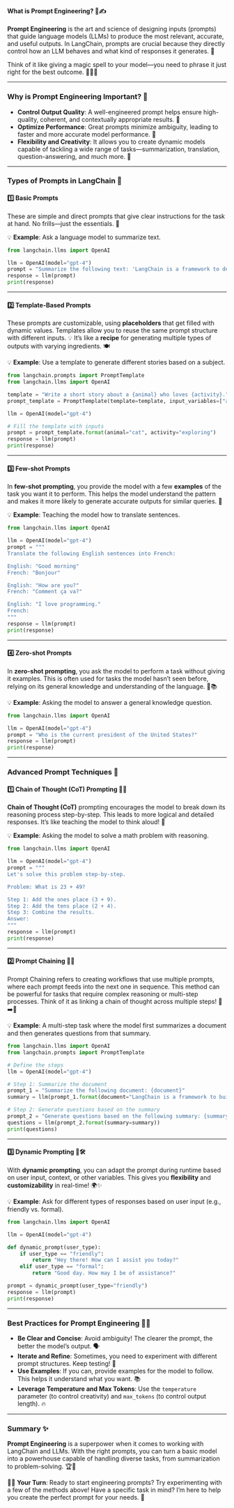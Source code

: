 
#### What is Prompt Engineering? 🤔✍️
**Prompt Engineering** is the art and science of designing inputs (prompts) that guide language models (LLMs) to produce the most relevant, accurate, and useful outputs. In LangChain, prompts are crucial because they directly control how an LLM behaves and what kind of responses it generates. 🎯

Think of it like giving a magic spell to your model—you need to phrase it just right for the best outcome. 🧙‍♂️✨

---

### Why is Prompt Engineering Important? 🧐
- **Control Output Quality**: A well-engineered prompt helps ensure high-quality, coherent, and contextually appropriate results. 🎯
- **Optimize Performance**: Great prompts minimize ambiguity, leading to faster and more accurate model performance. 🚀
- **Flexibility and Creativity**: It allows you to create dynamic models capable of tackling a wide range of tasks—summarization, translation, question-answering, and much more. 🔄

---

### Types of Prompts in LangChain 📝

#### 1️⃣ **Basic Prompts** 
These are simple and direct prompts that give clear instructions for the task at hand. No frills—just the essentials. 📝

💡 **Example**: Ask a language model to summarize text.

```python
from langchain.llms import OpenAI

llm = OpenAI(model="gpt-4")
prompt = "Summarize the following text: 'LangChain is a framework to develop applications using LLMs and other models.'"
response = llm(prompt)
print(response)
```

---

#### 2️⃣ **Template-Based Prompts**  
These prompts are customizable, using **placeholders** that get filled with dynamic values. Templates allow you to reuse the same prompt structure with different inputs. 💡 It’s like a **recipe** for generating multiple types of outputs with varying ingredients. 🍽️

💡 **Example**: Use a template to generate different stories based on a subject.

```python
from langchain.prompts import PromptTemplate
from langchain.llms import OpenAI

template = "Write a short story about a {animal} who loves {activity}."
prompt_template = PromptTemplate(template=template, input_variables=["animal", "activity"])

llm = OpenAI(model="gpt-4")

# Fill the template with inputs
prompt = prompt_template.format(animal="cat", activity="exploring")
response = llm(prompt)
print(response)
```

---

#### 3️⃣ **Few-shot Prompts**  
In **few-shot prompting**, you provide the model with a few **examples** of the task you want it to perform. This helps the model understand the pattern and makes it more likely to generate accurate outputs for similar queries. 👀

💡 **Example**: Teaching the model how to translate sentences.

```python
from langchain.llms import OpenAI

llm = OpenAI(model="gpt-4")
prompt = """
Translate the following English sentences into French:

English: "Good morning"
French: "Bonjour"

English: "How are you?"
French: "Comment ça va?"

English: "I love programming."
French: 
"""
response = llm(prompt)
print(response)
```

---

#### 4️⃣ **Zero-shot Prompts**  
In **zero-shot prompting**, you ask the model to perform a task without giving it examples. This is often used for tasks the model hasn’t seen before, relying on its general knowledge and understanding of the language. 🚫📚

💡 **Example**: Asking the model to answer a general knowledge question.

```python
from langchain.llms import OpenAI

llm = OpenAI(model="gpt-4")
prompt = "Who is the current president of the United States?"
response = llm(prompt)
print(response)
```

---

### Advanced Prompt Techniques 🚀

#### 1️⃣ **Chain of Thought (CoT) Prompting** 🧠💬
**Chain of Thought (CoT)** prompting encourages the model to break down its reasoning process step-by-step. This leads to more logical and detailed responses. It’s like teaching the model to think aloud! 🤔

💡 **Example**: Asking the model to solve a math problem with reasoning.

```python
from langchain.llms import OpenAI

llm = OpenAI(model="gpt-4")
prompt = """
Let's solve this problem step-by-step.

Problem: What is 23 + 49?

Step 1: Add the ones place (3 + 9).
Step 2: Add the tens place (2 + 4).
Step 3: Combine the results.
Answer: 
"""
response = llm(prompt)
print(response)
```

---

#### 2️⃣ **Prompt Chaining** 🔗🧩
Prompt Chaining refers to creating workflows that use multiple prompts, where each prompt feeds into the next one in sequence. This method can be powerful for tasks that require complex reasoning or multi-step processes. Think of it as linking a chain of thought across multiple steps! 🧠➡️💬

💡 **Example**: A multi-step task where the model first summarizes a document and then generates questions from that summary.

```python
from langchain.llms import OpenAI
from langchain.prompts import PromptTemplate

# Define the steps
llm = OpenAI(model="gpt-4")

# Step 1: Summarize the document
prompt_1 = "Summarize the following document: {document}"
summary = llm(prompt_1.format(document="LangChain is a framework to build applications..."))

# Step 2: Generate questions based on the summary
prompt_2 = "Generate questions based on the following summary: {summary}"
questions = llm(prompt_2.format(summary=summary))
print(questions)
```

---

#### 3️⃣ **Dynamic Prompting** 🔄🛠️
With **dynamic prompting**, you can adapt the prompt during runtime based on user input, context, or other variables. This gives you **flexibility** and **customizability** in real-time! 🌍✨

💡 **Example**: Ask for different types of responses based on user input (e.g., friendly vs. formal).

```python
from langchain.llms import OpenAI

llm = OpenAI(model="gpt-4")

def dynamic_prompt(user_type):
    if user_type == "friendly":
        return "Hey there! How can I assist you today?"
    elif user_type == "formal":
        return "Good day. How may I be of assistance?"

prompt = dynamic_prompt(user_type="friendly")
response = llm(prompt)
print(response)
```

---

### Best Practices for Prompt Engineering 🌟🔧

- **Be Clear and Concise**: Avoid ambiguity! The clearer the prompt, the better the model’s output. 🗣️
- **Iterate and Refine**: Sometimes, you need to experiment with different prompt structures. Keep testing! 🔄
- **Use Examples**: If you can, provide examples for the model to follow. This helps it understand what you want. 📚
- **Leverage Temperature and Max Tokens**: Use the `temperature` parameter (to control creativity) and `max_tokens` (to control output length). 🔥

---

### Summary ✨
**Prompt Engineering** is a superpower when it comes to working with LangChain and LLMs. With the right prompts, you can turn a basic model into a powerhouse capable of handling diverse tasks, from summarization to problem-solving. 🏆💬

🧑‍💻 **Your Turn**: Ready to start engineering prompts? Try experimenting with a few of the methods above! Have a specific task in mind? I’m here to help you create the perfect prompt for your needs. 🚀